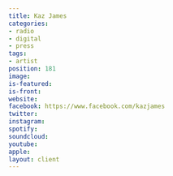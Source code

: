 ```yaml
---
title: Kaz James
categories:
- radio
- digital
- press
tags:
- artist
position: 181
image: 
is-featured: 
is-front: 
website: 
facebook: https://www.facebook.com/kazjames
twitter: 
instagram: 
spotify: 
soundcloud: 
youtube: 
apple: 
layout: client
---
```


